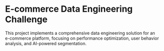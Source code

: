 # E-commerce Data Engineering Challenge

This project implements a comprehensive data engineering solution for an e-commerce platform, focusing on performance optimization, user behavior analysis, and AI-powered segmentation.